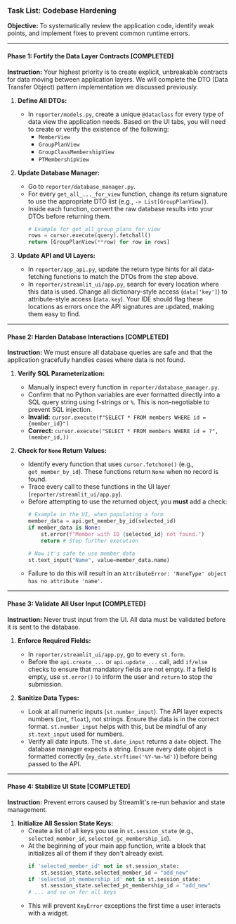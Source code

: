 ### **Task List: Codebase Hardening**

**Objective:** To systematically review the application code, identify weak points, and implement fixes to prevent common runtime errors.

---

#### **Phase 1: Fortify the Data Layer Contracts [COMPLETED]**

**Instruction:** Your highest priority is to create explicit, unbreakable contracts for data moving between application layers. We will complete the DTO (Data Transfer Object) pattern implementation we discussed previously.

1.  **Define All DTOs:**
    * In `reporter/models.py`, create a unique `@dataclass` for every type of data view the application needs. Based on the UI tabs, you will need to create or verify the existence of the following:
        * `MemberView`
        * `GroupPlanView`
        * `GroupClassMembershipView`
        * `PTMembershipView`

2.  **Update Database Manager:**
    * Go to `reporter/database_manager.py`.
    * For every `get_all_..._for_view` function, change its return signature to use the appropriate DTO list (e.g., `-> List[GroupPlanView]`).
    * Inside each function, convert the raw database results into your DTOs before returning them.
        ```python
        # Example for get_all_group_plans_for_view
        rows = cursor.execute(query).fetchall()
        return [GroupPlanView(**row) for row in rows]
        ```

3.  **Update API and UI Layers:**
    * In `reporter/app_api.py`, update the return type hints for all data-fetching functions to match the DTOs from the step above.
    * In `reporter/streamlit_ui/app.py`, search for every location where this data is used. Change all dictionary-style access (`data['key']`) to attribute-style access (`data.key`). Your IDE should flag these locations as errors once the API signatures are updated, making them easy to find.

---

#### **Phase 2: Harden Database Interactions [COMPLETED]**

**Instruction:** We must ensure all database queries are safe and that the application gracefully handles cases where data is not found.

1.  **Verify SQL Parameterization:**
    * Manually inspect every function in `reporter/database_manager.py`.
    * Confirm that no Python variables are ever formatted directly into a SQL query string using f-strings or `%`. This is non-negotiable to prevent SQL injection.
    * **Invalid:** `cursor.execute(f"SELECT * FROM members WHERE id = {member_id}")`
    * **Correct:** `cursor.execute("SELECT * FROM members WHERE id = ?", (member_id,))`

2.  **Check for `None` Return Values:**
    * Identify every function that uses `cursor.fetchone()` (e.g., `get_member_by_id`). These functions return `None` when no record is found.
    * Trace every call to these functions in the UI layer (`reporter/streamlit_ui/app.py`).
    * Before attempting to use the returned object, you **must** add a check:
        ```python
        # Example in the UI, when populating a form
        member_data = api.get_member_by_id(selected_id)
        if member_data is None:
            st.error(f"Member with ID {selected_id} not found.")
            return # Stop further execution
        
        # Now it's safe to use member_data
        st.text_input("Name", value=member_data.name) 
        ```
    * Failure to do this will result in an `AttributeError: 'NoneType' object has no attribute 'name'`.

---

#### **Phase 3: Validate All User Input [COMPLETED]**

**Instruction:** Never trust input from the UI. All data must be validated before it is sent to the database.

1.  **Enforce Required Fields:**
    * In `reporter/streamlit_ui/app.py`, go to every `st.form`.
    * Before the `api.create_...` or `api.update_...` call, add `if/else` checks to ensure that mandatory fields are not empty. If a field is empty, use `st.error()` to inform the user and `return` to stop the submission.

2.  **Sanitize Data Types:**
    * Look at all numeric inputs (`st.number_input`). The API layer expects numbers (`int`, `float`), not strings. Ensure the data is in the correct format. `st.number_input` helps with this, but be mindful of any `st.text_input` used for numbers.
    * Verify all date inputs. The `st.date_input` returns a `date` object. The database manager expects a string. Ensure every date object is formatted correctly (`my_date.strftime('%Y-%m-%d')`) before being passed to the API.

---

#### **Phase 4: Stabilize UI State [COMPLETED]**

**Instruction:** Prevent errors caused by Streamlit's re-run behavior and state management.

1.  **Initialize All Session State Keys:**
    * Create a list of all keys you use in `st.session_state` (e.g., `selected_member_id`, `selected_gc_membership_id`).
    * At the beginning of your main app function, write a block that initializes all of them if they don't already exist.
        ```python
        if 'selected_member_id' not in st.session_state:
            st.session_state.selected_member_id = "add_new"
        if 'selected_pt_membership_id' not in st.session_state:
            st.session_state.selected_pt_membership_id = "add_new"
        # ... and so on for all keys
        ```
    * This will prevent `KeyError` exceptions the first time a user interacts with a widget.